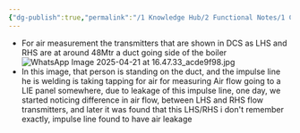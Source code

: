 ```yaml
---
{"dg-publish":true,"permalink":"/1 Knowledge Hub/2 Functional Notes/1 Career Notes/3 TSTPS Kaniha Technical Notes/1 Boiler and Auxillaries/FD Fan/","noteIcon":""}
---
```


- For air measurement the transmitters that are shown in DCS as LHS and RHS are at around 48Mtr a duct going side of the boiler![WhatsApp Image 2025-04-21 at 16.47.33_acde9f98.jpg](/img/user/Obsidian%20Functional%20Stuff/z-All%20pdfs,%20Images%20&%20Small%20Excalidraws/WhatsApp%20Image%202025-04-21%20at%2016.47.33_acde9f98.jpg)
- In this image, that person is standing on the duct, and the impulse line he is welding is taking tapping for air for measuring Air flow going to a LIE panel somewhere, due to leakage of this impulse line, one day, we started noticing difference in air flow, between LHS and RHS flow transmitters, and later it was found that this LHS/RHS i don't remember exactly, impulse line found to have air leakage
